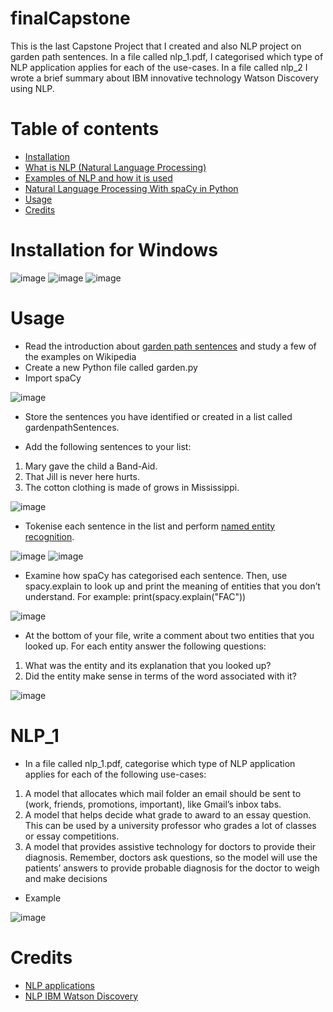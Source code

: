 # finalCapstone
This is the last Capstone Project that I created and also NLP project on garden path sentences.
In a file called nlp_1.pdf, I categorised which type of NLP application applies for
each of the use-cases. In a file called nlp_2 I wrote a brief summary about IBM innovative technology Watson Discovery using NLP.
# Table of contents
* [Installation](https://github.com/Ekamyshna/finalCapstone/tree/master#installation-for-windows)
 * [What is NLP (Natural Language Processing)](https://en.wikipedia.org/wiki/Natural_language_processing)
 * [Examples of NLP and how it is used](https://www.wonderflow.ai/blog/natural-language-processing-examples)
 * [Natural Language Processing With spaCy in Python](https://realpython.com/natural-language-processing-spacy-python/#:~:text=spaCy%20is%20a%20free%2C%20open,general%2Dpurpose%20natural%20language%20processing.)
 * [Usage](https://github.com/Ekamyshna/finalCapstone/edit/master/README.md#usage)
 * [Credits](https://github.com/Ekamyshna/finalCapstone/edit/master/README.md#credits)
# Installation for Windows
![image](https://user-images.githubusercontent.com/127347872/236679858-656ee4ed-05d0-4ee0-a794-90b4d4613fd1.png)
![image](https://user-images.githubusercontent.com/127347872/236679795-6484e809-b20d-4e73-9d68-173a1cafb849.png)
![image](https://user-images.githubusercontent.com/127347872/236679905-22f9da35-12be-4bd8-a57a-ed4fb1024272.png)
# Usage
 * Read the introduction about [garden path sentences](https://en.wikipedia.org/wiki/Garden-path_sentence) and study a few of
the examples on Wikipedia
* Create a new Python file called garden.py
* Import spaCy 

![image](https://user-images.githubusercontent.com/127347872/236680547-be8a17e8-552d-4a3a-bf40-c9af0fd85fc3.png)
* Store the sentences you have identified or created in a list called
gardenpathSentences.

* Add the following sentences to your list:
 1. Mary gave the child a Band-Aid.
 2. That Jill is never here hurts.
 3. The cotton clothing is made of grows in Mississippi.

![image](https://user-images.githubusercontent.com/127347872/236680643-cfdd6dd2-032b-4589-8272-7dd6f9bca12a.png)

* Tokenise each sentence in the list and perform [named entity recognition](https://spacy.io/usage/linguistic-features#named-entities).

![image](https://user-images.githubusercontent.com/127347872/236681197-ebe1a630-0663-4f94-8b38-4220f417af71.png)
![image](https://user-images.githubusercontent.com/127347872/236681272-b770a729-fbc0-4375-b587-aa5b34341205.png)

* Examine how spaCy has categorised each sentence. Then, use spacy.explain to look up and print the meaning of entities that you don’t
understand. For example: print(spacy.explain("FAC"))

![image](https://user-images.githubusercontent.com/127347872/236681337-cdada56c-2a05-45d0-aa8d-6d580be0cf16.png)

*  At the bottom of your file, write a comment about two entities that you
looked up. For each entity answer the following questions:
  1. What was the entity and its explanation that you looked up?
  2. Did the entity make sense in terms of the word associated with it?

![image](https://user-images.githubusercontent.com/127347872/236681404-8da33319-9c63-4948-bb7a-baf5429fdea8.png)

# NLP_1
* In a file called nlp_1.pdf, categorise which type of NLP application applies for
each of the following use-cases:
 1. A model that allocates which mail folder an email should be sent to
    (work, friends, promotions, important), like Gmail’s inbox tabs.
 2. A model that helps decide what grade to award to an essay question.
     This can be used by a university professor who grades a lot of classes
     or essay competitions.
 3. A model that provides assistive technology for doctors to provide
    their diagnosis. Remember, doctors ask questions, so the model will
    use the patients’ answers to provide probable diagnosis for the
    doctor to weigh and make decisions
* Example

![image](https://user-images.githubusercontent.com/127347872/236681950-b6f54848-bc31-44b7-b9e6-5975c4c09b1e.png)

# Credits
* [NLP applications](https://datasciencedojo.com/blog/natural-language-processing-applications/)
* [NLP IBM Watson Discovery](https://www.ibm.com/cloud/watson-discovery)








